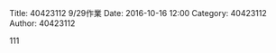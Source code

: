 Title: 40423112 9/29作業
Date: 2016-10-16 12:00
Category: 40423112
Author: 40423112


<!-- PELICAN_END_SUMMARY -->



111
